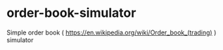 # order-book-simulator
Simple order book ( https://en.wikipedia.org/wiki/Order_book_(trading) ) simulator
